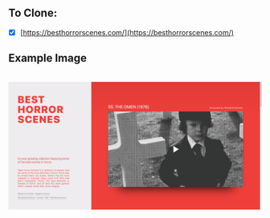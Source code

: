 ## To Clone:

- [x] [https://besthorrorscenes.com/](https://besthorrorscenes.com/)

## Example Image

<br>
<img src="example.png" />
